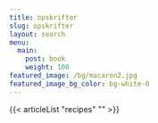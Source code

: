 ```yaml
---
title: opskrifter
slug: opskrifter
layout: search
menu:
  main:
    post: book
    weight: 100
featured_image: /bg/macaron2.jpg
featured_image_bg_color: bg-white-0
---
```


{{< articleList  "recipes" "" >}}